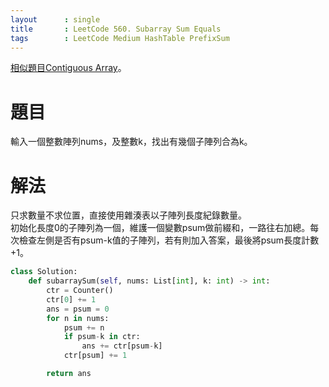 ```yaml
---
layout      : single
title       : LeetCode 560. Subarray Sum Equals
tags 		: LeetCode Medium HashTable PrefixSum
---
```

[相似題目Contiguous Array](https://leetcode.com/problems/contiguous-array/)。

# 題目
輸入一個整數陣列nums，及整數k，找出有幾個子陣列合為k。

# 解法
只求數量不求位置，直接使用雜湊表以子陣列長度紀錄數量。  
初始化長度0的子陣列為一個，維護一個變數psum做前綴和，一路往右加總。每次檢查左側是否有psum-k值的子陣列，若有則加入答案，最後將psum長度計數+1。

```python
class Solution:
    def subarraySum(self, nums: List[int], k: int) -> int:
        ctr = Counter()
        ctr[0] += 1
        ans = psum = 0
        for n in nums:
            psum += n
            if psum-k in ctr:
                ans += ctr[psum-k]
            ctr[psum] += 1

        return ans
```
